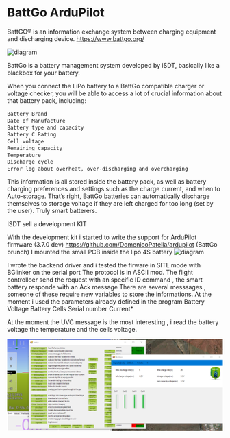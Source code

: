 # BattGo ArduPilot 
BattGO® is an information exchange system between charging equipment and discharging device.
https://www.battgo.org/

![diagram](https://github.com/domenicopatella/BattGo-ArduPilot-/blob/master/Media/IMG_1.bmp)

BattGo is a battery management system developed by iSDT, basically like a blackbox for your battery.

When you connect the LiPo battery to a BattGo compatible charger or voltage checker, you will be able to access a lot of crucial information about that battery pack, including:

    Battery Brand
    Date of Manufacture
    Battery type and capacity
    Battery C Rating
    Cell voltage
    Remaining capacity
    Temperature
    Discharge cycle
    Error log about overheat, over-discharging and overcharging

This information is all stored inside the battery pack, as well as battery charging preferences and settings such as the charge current, and when to Auto-storage.
That’s right, BattGo batteries can automatically discharge themselves to storage voltage if they are left charged for too long (set by the user). Truly smart batterers.

ISDT sell a development KIT 
 

With the development kit i started to write the support for ArduPilot firmware (3.7.0 dev)
https://github.com/DomenicoPatella/ardupilot (BattGo brunch)
I  mounted the small PCB inside the lipo 4S battery 
![diagram](https://github.com/domenicopatella/BattGo-ArduPilot-/blob/master/Media/immagine.png)



I wrote the backend driver and i tested  the firware in SITL mode with BGlinker on the serial port
The protocol is in ASCII mod. 
The flight controlloer  send the request with an specific ID command , the smart battery responde with an Ack message
There are several messsages , someone of these require new variables to store the informations. 
At the moment i used the parameters already defined in the program
Battery Voltage
Battery Cells
Serial number 
Current*



At the moment the  UVC message is the most interesting , i read the battery voltage the temperature  and the  cells voltage.

![diagram](https://github.com/DomenicoPatella/BattGo-ArduPilot/blob/master/Media/WIndow.png)


